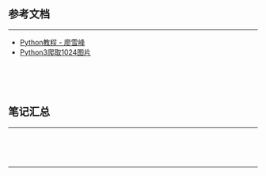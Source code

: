 ## 参考文档

---

* [Python教程 - 廖雪峰](https://www.liaoxuefeng.com/wiki/0014316089557264a6b348958f449949df42a6d3a2e542c000)
* [Python3爬取1024图片](https://www.cnblogs.com/ityouknow/p/6013074.html)



<br/><br/><br/>



## 笔记汇总

---





<br/><br/><br/>

---

